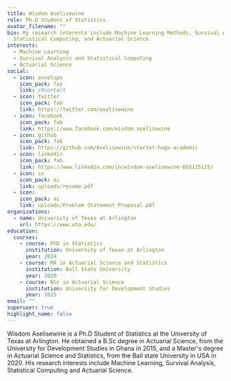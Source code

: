 ```yaml
---
title: Wisdom Aselisewine
role: Ph.D Student of Statistics
avatar_filename: ""
bio: My research interests include Machine Learning Methods, Survival Analysis,
  Statistical Computing, and Actuarial Science.
interests:
  - Machine Learning
  - Survival Analysis and Statistical Computing
  - Actuarial Science
social:
  - icon: envelope
    icon_pack: fas
    link: /#contact
  - icon: twitter
    icon_pack: fab
    link: https://twitter.com/aselisewine
  - icon: facebook
    icon_pack: fab
    link: https://www.facebook.com/wisdom.aselisewine
  - icon: github
    icon_pack: fab
    link: https://github.com/Aselisewine/starter-hugo-academic
  - icon: linkedin
    icon_pack: fab
    link: https://www.linkedin.com/in/wisdom-aselisewine-6b5125125/
  - icon: cv
    icon_pack: ai
    link: uploads/resume.pdf
  - icon: 
    icon_pack: ai
    link: uploads/Problem Statement Proposal.pdf
organizations:
  - name: University of Texas at Arlington
    url: https://www.uta.edu/
education:
  courses:
    - course: PhD in Statistics
      institution: University of Texas at Arlington
      year: 2024
    - course: MA in Actuarial Science and Statistics
      institution: Ball State University
      year: 2020
    - course: BSc in Actuarial Science
      institution: University for Development Studies
      year: 2015
email: ""
superuser: true
highlight_name: false
---
```


Wisdom Aselisewine is a Ph.D Student of Statistics at the University of Texas at Arlington. He obtained a B.Sc degree in Actuarial Science, from the University for Development Studies in Ghana in 2015, and a Master's degree in Actuarial Science and Statistics, from the Ball state University in USA in 2020. His research interests include Machine Learning, Survival Analysis, Statistical Computing and Actuarial Science.
